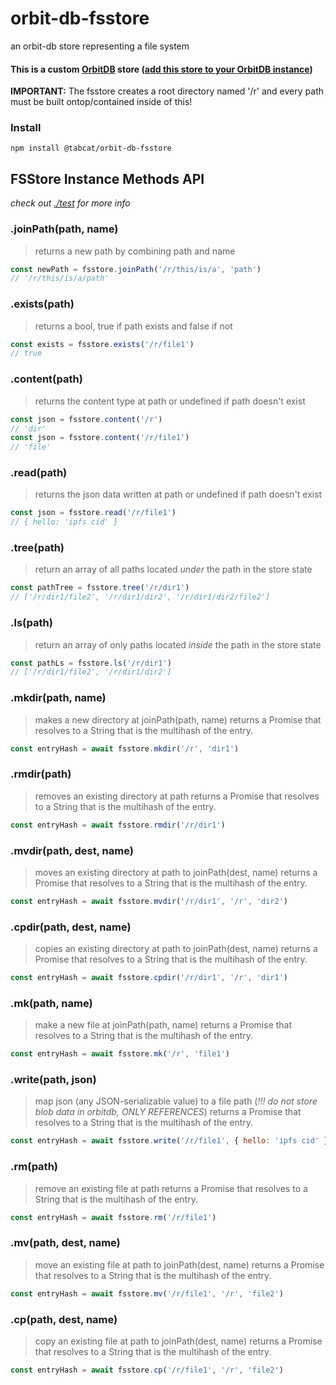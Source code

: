 # orbit-db-fsstore
an orbit-db store representing a file system

#### This is a custom [OrbitDB](https://github.com/orbitdb/orbit-db/) store ([add this store to your OrbitDB instance](https://github.com/tabcat/orbit-db-fsstore))

**IMPORTANT:** The fsstore creates a root directory named '/r' and every path must be built ontop/contained inside of this!

### Install
```
npm install @tabcat/orbit-db-fsstore
```

## FSStore Instance Methods API
*check out [./test](./test) for more info*
### .joinPath(path, name)
> returns a new path by combining path and name
```js
const newPath = fsstore.joinPath('/r/this/is/a', 'path')
// '/r/this/is/a/path'
```
### .exists(path)
> returns a bool, true if path exists and false if not
```js
const exists = fsstore.exists('/r/file1')
// true
```
### .content(path)
> returns the content type at path or undefined if path doesn't exist
```js
const json = fsstore.content('/r')
// 'dir'
const json = fsstore.content('/r/file1')
// 'file'
```
### .read(path)
> returns the json data written at path or undefined if path doesn't exist
```js
const json = fsstore.read('/r/file1')
// { hello: 'ipfs cid' }
```
### .tree(path)
> return an array of all paths located *under* the path in the store state
```js
const pathTree = fsstore.tree('/r/dir1')
// ['/r/dir1/file2', '/r/dir1/dir2', '/r/dir1/dir2/file2']
```
### .ls(path)
> return an array of only paths located *inside* the path in the store state
```js
const pathLs = fsstore.ls('/r/dir1')
// ['/r/dir1/file2', '/r/dir1/dir2']
```
### .mkdir(path, name)
> makes a new directory at joinPath(path, name)
> returns a Promise that resolves to a String that is the multihash of the entry.
```js
const entryHash = await fsstore.mkdir('/r', 'dir1')
```
### .rmdir(path)
> removes an existing directory at path
> returns a Promise that resolves to a String that is the multihash of the entry.
```js
const entryHash = await fsstore.rmdir('/r/dir1')
```
### .mvdir(path, dest, name)
> moves an existing directory at path to joinPath(dest, name)
> returns a Promise that resolves to a String that is the multihash of the entry.
```js
const entryHash = await fsstore.mvdir('/r/dir1', '/r', 'dir2')
```
### .cpdir(path, dest, name)
> copies an existing directory at path to joinPath(dest, name)
> returns a Promise that resolves to a String that is the multihash of the entry.
```js
const entryHash = await fsstore.cpdir('/r/dir1', '/r', 'dir1')
```
### .mk(path, name)
> make a new file at joinPath(path, name)
> returns a Promise that resolves to a String that is the multihash of the entry.
```js
const entryHash = await fsstore.mk('/r', 'file1')
```
### .write(path, json)
> map json (any JSON-serializable value) to a file path (*!!! do not store blob data in orbitdb, ONLY REFERENCES*)
> returns a Promise that resolves to a String that is the multihash of the entry.
```js
const entryHash = await fsstore.write('/r/file1', { hello: 'ipfs cid' })
```
### .rm(path)
> remove an existing file at path
> returns a Promise that resolves to a String that is the multihash of the entry.
```js
const entryHash = await fsstore.rm('/r/file1')
```
### .mv(path, dest, name)
> move an existing file at path to joinPath(dest, name)
> returns a Promise that resolves to a String that is the multihash of the entry.
```js
const entryHash = await fsstore.mv('/r/file1', '/r', 'file2')
```
### .cp(path, dest, name)
> copy an existing file at path to joinPath(dest, name)
> returns a Promise that resolves to a String that is the multihash of the entry.
```js
const entryHash = await fsstore.cp('/r/file1', '/r', 'file2')
```
